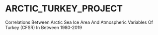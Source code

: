 # ARCTIC_TURKEY_PROJECT
Correlations Between Arctic Sea Ice Area And Atmospheric Variables Of Turkey (CFSR) In Between 1980-2019
